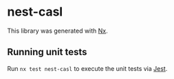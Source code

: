 # nest-casl

This library was generated with [Nx](https://nx.dev).

## Running unit tests

Run `nx test nest-casl` to execute the unit tests via [Jest](https://jestjs.io).
